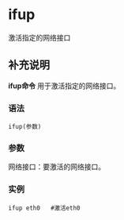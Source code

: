 ifup
===

激活指定的网络接口

## 补充说明

**ifup命令** 用于激活指定的网络接口。

### 语法

```shell
ifup(参数)
```

### 参数

网络接口：要激活的网络接口。

### 实例

```shell
ifup eth0   #激活eth0
```


<!-- Linux命令行搜索引擎：https://jaywcjlove.github.io/linux-command/ -->